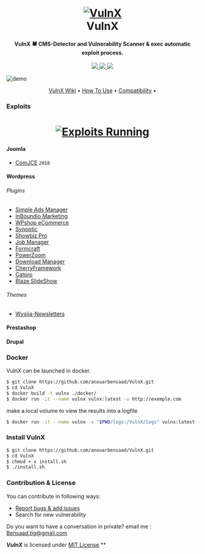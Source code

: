 <h1 align="center">
  <br>
  <a href="https://github.com/anouarbensaad/VulnX"><img src="https://i.ibb.co/kXW18B6/vulnxsmall.png" alt="VulnX"></a>
  <br>
  VulnX
  <br>
</h1>

<h4 align="center">VulnX 🕷️ CMS-Detector and Vulnerability Scanner & exec automatic exploit process.</h4>

<p align="center">
  <a href="https://github.com/anouarbensaad/vulnx/releases">
    <img src="https://img.shields.io/github/release/anouarbensaad/vulnx.svg">
  </a>
  <a href="https://github.com/anouarbensaad/vulnx/issues?q=is%3Aissue+is%3Aclosed">
      <img src="https://img.shields.io/github/issues-closed/anouarbensaad/vulnx.svg">
  </a>
  <a href="https://travis-ci.com/anouarbensaad/vulnx">
    <img src="https://img.shields.io/travis/com/anouarbensaad/vulnx.svg">
  </a>
</p>

![demo](https://i.ibb.co/wrZgjWn/New-Project-2.jpg)

<p align="center">
  <a href="https://github.com/anouarbensaad/vulnx/wiki">VulnX Wiki</a> •
  <a href="https://github.com/anouarbensaad/vulnx/wiki/Usage">How To Use</a> •
  <a href="https://github.com/anouarbensaad/vulnx/wiki/Compatibility-&-Dependencies">Compatibility</a> •
</p>

### Exploits
<h1 align="center">
<a href="https://github.com/anouarbensaad/VulnX"><img src="https://user-images.githubusercontent.com/23563528/58003677-2e03be80-7ad9-11e9-9774-c69a38248c64.gif" alt="Exploits Running"></a>
</h1>

#### Joomla
- [ComJCE](#) `2018`

#### Wordpress
###### Plugins 
- [Simple Ads Manager](https://www.exploit-db.com/exploits/36614)
- [InBoundio Marketing](https://www.rapid7.com/db/modules/exploit/unix/webapp/wp_inboundio_marketing_file_upload) 
- [WPshop eCommerce](https://www.rapid7.com/db/modules/exploit/unix/webapp/wp_wpshop_ecommerce_file_upload)
- [Synoptic](https://cxsecurity.com/issue/WLB-2017030099) 
- [Showbiz Pro](https://www.exploit-db.com/exploits/35385) 
- [Job Manager](https://www.exploit-db.com/exploits/45031) 
- [Formcraft](https://www.exploit-db.com/exploits/30002)
- [PowerZoom](http://www.exploit4arab.org/exploits/399)
- [Download Manager](https://www.exploit-db.com/exploits/35533)
- [CherryFramework](https://www.exploit-db.com/exploits/45896)
- [Catpro](https://vulners.com/zdt/1337DAY-ID-20256)
- [Blaze SlideShow](https://0day.today/exploits/18500)
 ###### Themes
- [Wysija-Newsletters](https://www.exploit-db.com/exploits/33991)

#### Prestashop


#### Drupal 


### Docker

VulnX can be launched in docker.

```bash
$ git clone https://github.com/anouarbensaad/VulnX.git
$ cd VulnX
$ docker build -t vulnx ./docker/
$ docker run -it --name vulnx vulnx:latest -u http://exemple.com
```

make a local volume to view the results into a logfile

```bash
$ docker run -it --name vulnx -v "$PWD/logs:/VulnX/logs" vulnx:latest -u http://exemple.com
```

### Install VulnX


```bash
$ git clone https://github.com/anouarbensaad/VulnX.git
$ cd VulnX
$ chmod + x install.sh
$ ./install.sh
```

### Contribution & License

You can contribute in following ways:

- [Report bugs & add issues](https://github.com/anouarbensaad/VulnX/issues/new)
- Search for new vulnerability

Do you want to have a conversation in private? email me : Bensaad.tig@gmail.com


***VulnX*** is licensed under [MIT License](https://github.com/anouarbensaad/VulnX/blob/master/LICENSE) **
